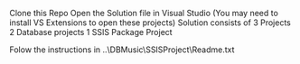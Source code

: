 Clone this Repo
Open the Solution file in Visual Studio (You may need to install VS Extensions to open these projects)
Solution consists of 3 Projects
  2 Database projects 
  1 SSIS Package Project

Folow the instructions in ..\DBMusic\SSISProject\Readme.txt
